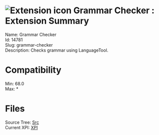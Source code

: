 # ![Extension icon](https://addons.thunderbird.net/static/img/addon-icons/dictionary-64.png) Grammar Checker : Extension Summary

Name: Grammar Checker  
Id: 14781  
Slug: grammar-checker  
Description: Checks grammar using LanguageTool.
  

# Compatibility
Min: 68.0  
Max: *  

# Files

Source Tree: [Src](x68/14781-grammar-checker/src)  
Current XPI: [XPI](x68/14781-grammar-checker/xpi)  



